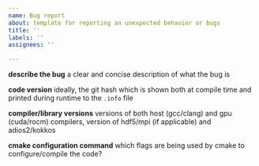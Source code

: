 ```yaml
---
name: Bug report
about: template for reporting an unexpected behavior or bugs
title: ''
labels: ''
assignees: ''

---
```


**describe the bug**
a clear and concise description of what the bug is

**code version**
ideally, the git hash which is shown both at compile time and printed during runtime to the `.info` file

**compiler/library versions**
versions of both host (gcc/clang) and gpu (cuda/rocm) compilers, version of hdf5/mpi (if applicable) and adios2/kokkos

**cmake configuration command**
which flags are being used by cmake to configure/compile the code?
